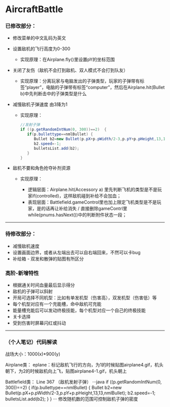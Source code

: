 # AircraftBattle

### 已修改部分：

- 修改菜单的中文乱码为英文

- 设置敌机的飞行高度为0-300 

  - 实现原理：在Airplane.fly()里设置pY的坐标范围

- 关闭了友伤（敌机不会打到敌机、双人模式不会打到队友）

  - 实现原理：分离玩家与电脑发出的子弹类型，玩家的子弹带有标签“player”，电脑的子弹带有标签“computer”，然后在Airplane.hit(Bullet b)中先判断击中的子弹类型是什么

- 减慢敌机子弹速度 由3降为1

  - 实现原理：

    ```java
    //发射子弹
    if ((p.getRandomIntNum(0, 300))==2)  {
       if(p.bullettype==nmlBullet) {
          Bullet b2=new Bullet(p.pX+p.pWidth/2-3,p.pY+p.pHeight,13,13,nmlBullet);
          b2.speed=-1;
          bulletsList.add(b2);
       }
    }
    ```

- 敌机不要和角色抢夺补剂资源

  - 实现原理：

    - 逻辑层面：Airplane.hit(Accessory a) 里先判断飞机的类型是不是玩家if(controlled)，这样敌机碰到补给不会加血；
    - 表现层面：Battlefield.gameControl里也加上限定飞机类型是不是玩家，是的话再让补给消失 / 直接删除gameContrl里while(pnums.hasNext())中的判断附件状态一段；

    
---

### 待修改部分：

- 减慢敌机速度
- 设置画面边界，或者从左端出去可以自右端回来，不然可以卡bug
- 补给箱 - 双发和散弹的贴图有所区分

### 高阶-新增特性

-	根据通关时间血量最后显示得分
-	敌机的子弹可以斜射
-	开局可选择不同机型：比如有单发机型（伤害高），双发机型（伤害低）等
-	每个机型对应有一个充能槽，命中敌机可充能
-	能量槽充能后可以发动终极技能，每个机型对应一个自己的终极技能
-	关卡选择
-	受到伤害时屏幕闪红或抖动


---


### （个人笔记）代码解读
战场大小：1000(x)*900(y)

Airplane类：
eplane：标记敌机飞行的方向，为1的时候贴图airplane4.gif，机头朝下，为2的时候敌机向上飞，贴图airplane4-1.gif，机头朝上


Battlefield类：
Line 367 （敌机发射子弹）
···java
if ((p.getRandomIntNum(0, 300))==2)  {
		if(p.bullettype==nmlBullet) {
		Bullet b2=new Bullet(p.pX+p.pWidth/2-3,p.pY+p.pHeight,13,13,nmlBullet);
		b2.speed=-1;
		bulletsList.add(b2);
	}
}
···
修改随机数的范围可控制敌机子弹的密度
